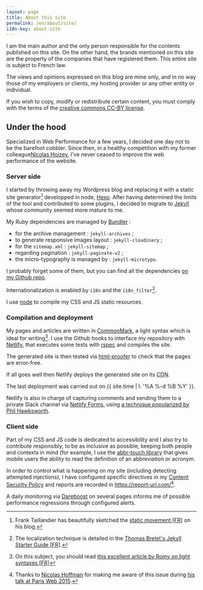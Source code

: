 ```yaml
---
layout: page
title: About this site
permalink: /en/about/site/
i18n-key: about-site
---
```


I am the main author and the only person responsible for the contents published on this site. On the other hand, the brands mentioned on this site are the property of the companies that have registered them. This entire site is subject to French law.

The views and opinions expressed on this blog are mine only, and in no way those of my employers or clients, my hosting provider or any other entity or individual.

If you wish to copy, modify or redistribute certain content, you must comply with the terms of the [creative commons CC-BY license](https://creativecommons.org/licenses/by/3.0/).

## Under the hood

Specialized in Web Performance for a few years, I decided one day not to be the barefoot cobbler. Since then, in a healthy competition with my former colleague[Nicolas Hoizey](http://nicolas-hoizey.com/), I've never ceased to improve the web performance of the website.

### Server side

I started by throwing away my Wordpress blog and replacing it with a static site generator[^static] developped in node, [Hexo](https://github.com/hexojs/hexo). After having determined the limits of the tool and contributed to some plugins, I decided to migrate to [Jekyll](https://jekyllrb.com/) whose community seemed more mature to me.

[^static]: Frank Taillandier has beautifully sketched the [static movement [FR]](http://frank.taillandier.me/2016/03/08/les-gestionnaires-de-contenu-statique/) on his blog.

My Ruby dependencies are managed by [Bundler](http://bundler.io/) :

-   for the archive management : `jekyll-archives` ;
-   to generate responsive images layout : `jekyll-cloudinary` ;
-   for the `sitemap.xml` : `jekyll-sitemap` ;
-   regarding pagination : `jekyll-paginate-v2` ;
-   the micro-typography is managed by : `jekyll-microtypo`.

I probably forget some of them, but you can find all the dependencies [on my Github repo](https://github.com/borisschapira/boris.schapira.dev/blob/main/Gemfile 'Jekyll code for boris.schapira.dev').

Internationalization is enabled by `i18n` and the `i18n_filter`[^2].

[^2]: The localization technique is detailed in the [Thomas Brelet's Jekyll Starter Guide [FR]](http://www.toam.fr/20-05-2013-guide-demarrage-jekyll/#localiser-jekyll).

I use [node](https://nodejs.org/) to compile my CSS and JS static resources.

### Compilation and deployment

My pages and articles are written in [CommonMark](https://commonmark.org/), a light syntax which is ideal for writing[^3]. I use the Github hooks to interface my repository with [Netlify](https://www.netlify.com/), that executes some tests with [rspec](http://rspec.info/) and compiles the site.

The generated site is then tested via [html-proofer](https://github.com/gjtorikian/html-proofer) to check that the pages are error-free.

If all goes well then Netlify deploys the generated site on its <abbr title="Content Delivery Network">CDN</abbr>.

The last deployment was carried out on {{ site.time | l: '%A %-d %B %Y' }}.

Netlify is also in charge of capturing comments and sending them to a private Slack channel via [Netlify Forms](https://www.netlify.com/docs/form-handling/), using [a technique popularized by Phil Hawksworth](https://github.com/philhawksworth/jamstack-comments-engine).

[^3]: On this subject, you should read [this excellent article by Romy on light syntaxes [FR]](http://romy.tetue.net/syntaxes-legeres-pour-rediger)

### Client side

Part of my CSS and JS code is dedicated to accessibility and I also try to contribute responsibly, to be as inclusive as possible, keeping both people and contexts in mind (for example, I use the [abbr-touch library](http://www.growingwiththeweb.com/2014/09/making-abbr-elements-touch-accessible.html) that gives mobile users the ability to read the definition of an abbreviation or acronym.

In order to control what is happening on my site (including detecting attempted injections), I have configured specific directives in my [Content Security Policy](https://developer.mozilla.org/fr/docs/S%C3%A9curit%C3%A9curit%C3%A9/CSP) and reports are recorded in <https://report-uri.com/>[^7].

A daily monitoring via [Dareboost](https://www.dareboost.com/) on several pages informs me of possible performance regressions through configured alerts.

[^7]: Thanks to [Nicolas Hoffman](https://twitter.com/Nico3333fr) for making me aware of this issue during [his talk at Paris Web 2015](http://www.nicolas-hoffmann.net/content-security-policy-parisweb-2015/ 'CSP: Content Security Policy').
